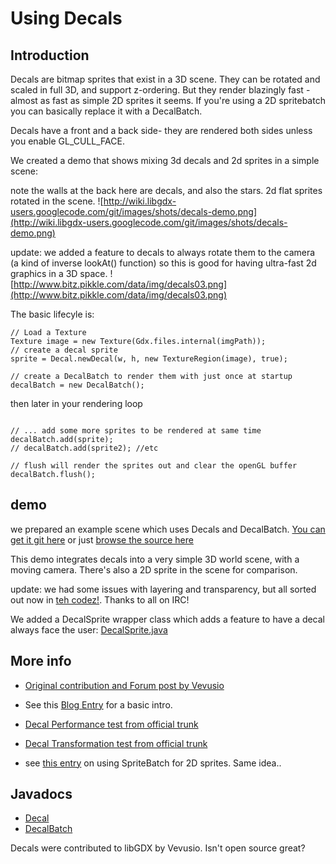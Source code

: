 # Using Decals #

## Introduction ##
Decals are bitmap sprites that exist in a 3D scene. They can be rotated and scaled in full 3D, and support z-ordering. But they render blazingly fast - almost as fast as simple 2D sprites it seems.
If you're using a 2D spritebatch you can basically replace it with a DecalBatch.

Decals have a front and a back side- they are rendered both sides unless you enable GL\_CULL\_FACE.

We created a demo that shows mixing 3d decals and 2d sprites in a simple scene:

note the walls at the back here are decals, and also the stars. 2d flat sprites rotated in the scene.
![http://wiki.libgdx-users.googlecode.com/git/images/shots/decals-demo.png](http://wiki.libgdx-users.googlecode.com/git/images/shots/decals-demo.png)

update: we added a feature to decals to always rotate them to the camera (a kind of inverse lookAt() function)
so this is good for having ultra-fast 2d graphics in a 3D space.
![http://www.bitz.pikkle.com/data/img/decals03.png](http://www.bitz.pikkle.com/data/img/decals03.png)

The basic lifecyle is:
```
// Load a Texture
Texture image = new Texture(Gdx.files.internal(imgPath));
// create a decal sprite
sprite = Decal.newDecal(w, h, new TextureRegion(image), true);

// create a DecalBatch to render them with just once at startup
decalBatch = new DecalBatch();
```

then later in your rendering loop
```

// ... add some more sprites to be rendered at same time
decalBatch.add(sprite);
// decalBatch.add(sprite2); //etc

// flush will render the sprites out and clear the openGL buffer
decalBatch.flush();
```

## demo ##
we prepared an example scene which uses Decals and DecalBatch. [You can get it git here](UsingGit.md) or just
[browse the source here](http://code.google.com/p/libgdx-users/source/browse/demos-3-tier-main/src/com/gdxuser/demos/DecalWall.java)

This demo integrates decals into a very simple 3D world scene, with a moving camera. There's also a 2D sprite in the scene for comparison.

update: we had some issues with layering and transparency, but all sorted out now in [teh codez!](GitSetup.md). Thanks to all on IRC!

We added a DecalSprite wrapper class which adds a feature to have a decal always face the user:
[DecalSprite.java](http://code.google.com/p/libgdx-users/source/browse/demos-3-tier-main/src/com/gdxuser/util/DecalSprite.java#42)


## More info ##
  * [Original contribution and Forum post by Vevusio](http://www.badlogicgames.com/forum/viewtopic.php?f=17&t=605)
  * See this [Blog Entry](http://www.badlogicgames.com/wordpress/?p=2100) for a basic intro.
  * [Decal Performance test from official trunk](http://libgdx.googlecode.com/svn/trunk/tests/gdx-tests/src/com/badlogic/gdx/tests/DecalTest.java)
  * [Decal Transformation test from official trunk](http://libgdx.googlecode.com/svn/trunk/tests/gdx-tests/src/com/badlogic/gdx/tests/TransformationTest.java)

  * see [this entry](http://code.google.com/p/libgdx/wiki/SpriteBatch) on using SpriteBatch for 2D sprites. Same idea..

## Javadocs ##
  * [Decal](http://libgdx.l33tlabs.org/docs/api/com/badlogic/gdx/graphics/g3d/decals/Decal.html)
  * [DecalBatch](http://libgdx.l33tlabs.org/docs/api/com/badlogic/gdx/graphics/g3d/decals/DecalBatch.html)

Decals were contributed to libGDX by Vevusio. Isn't open source great?
